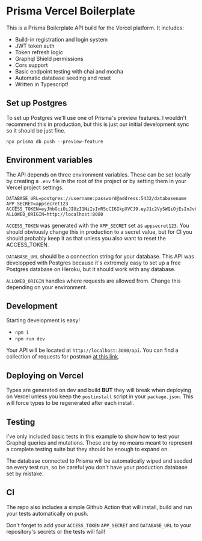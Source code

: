# Prisma Vercel Boilerplate

This is a Prisma Boilerplate API build for the Vercel platform. It includes:

- Build-in registration and login system
- JWT token auth
- Token refresh logic
- Graphql Shield permissions
- Cors support
- Basic endpoint testing with chai and mocha
- Automatic database seeding and reset
- Written in Typescript!

## Set up Postgres

To set up Postgres we'll use one of Prisma's preview features. I wouldn't recommend this in production, but this is just our initial development sync so it should be just fine.

```
npx prisma db push --preview-feature
```

## Environment variables

The API depends on three environment variables. These can be set locally by creating a `.env` file in the root of the project or by setting them in your Vercel project settings.

```
DATABASE_URL=postgres://username:password@address:5432/databasename
APP_SECRET=appsecret123
ACCESS_TOKEN=eyJhbGciOiJIUzI1NiIsInR5cCI6IkpXVCJ9.eyJ1c2VySWQiOjEsInJvbGUiOiJ1c2VyIiwiaWF0IjoxNjExMDc1NDQyLCJleHAiOjE2MTE5NzU0NDJ9.mFWd0A6ZhAHVv_clkp7ijDMgxbQbJ01h_yXVjgisiIA
ALLOWED_ORIGIN=http://localhost:8080
```

`ACCESS_TOKEN` was generated with the `APP_SECRET` set as `appsecret123`. You should obviously change this in production to a secret value, but for CI you should probably keep it as that unless you also want to reset the ACCESS_TOKEN.

`DATABASE_URL` should be a connection string for your database. This API was developped with Postgres because it's extremely easy to set up a free Postgres database on Heroku, but it should work with any database.

`ALLOWED_ORIGIN` handles where requests are allowed from. Change this depending on your environment.

## Development

Starting development is easy!

- `npm i`
- `npm run dev`

Your API will be located at `http://localhost:3000/api`. You can find a collection of requests for postman [at this link](https://www.getpostman.com/collections/4302c548537e993a8a36).

## Deploying on Vercel

Types are generated on dev and build **BUT** they will break when deploying on Vercel unless you keep the `postinstall` script in your `package.json`. This will force types to be regenerated after each install.

## Testing

I've only included basic tests in this example to show how to test your Graphql queries and mutations. These are by no means meant to represent a complete testing suite but they should be enough to expand on.

The database connected to Prisma will be automatically wiped and seeded on every test run, so be careful you don't have your production database set by mistake.

## CI

The repo also includes a simple Github Action that will install, build and run your tests automatically on push.

Don't forget to add your `ACCESS_TOKEN` `APP_SECRET` and `DATABASE_URL` to your repository's secrets or the tests will fail!
